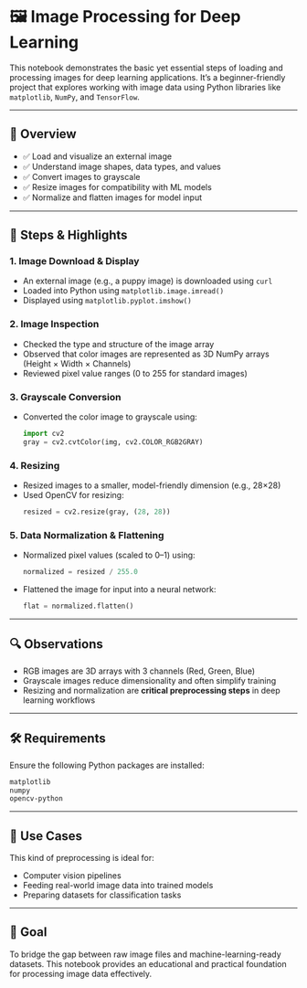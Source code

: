 # 🖼️ Image Processing for Deep Learning

This notebook demonstrates the basic yet essential steps of loading and processing images for deep learning applications. It’s a beginner-friendly project that explores working with image data using Python libraries like `matplotlib`, `NumPy`, and `TensorFlow`.

---

## 🧾 Overview

- ✅ Load and visualize an external image
- ✅ Understand image shapes, data types, and values
- ✅ Convert images to grayscale
- ✅ Resize images for compatibility with ML models
- ✅ Normalize and flatten images for model input

---

## 📂 Steps & Highlights

### 1. **Image Download & Display**
- An external image (e.g., a puppy image) is downloaded using `curl`
- Loaded into Python using `matplotlib.image.imread()`
- Displayed using `matplotlib.pyplot.imshow()`

### 2. **Image Inspection**
- Checked the type and structure of the image array
- Observed that color images are represented as 3D NumPy arrays (Height × Width × Channels)
- Reviewed pixel value ranges (0 to 255 for standard images)

### 3. **Grayscale Conversion**
- Converted the color image to grayscale using:
  ```python
  import cv2
  gray = cv2.cvtColor(img, cv2.COLOR_RGB2GRAY)
  ```

### 4. **Resizing**
- Resized images to a smaller, model-friendly dimension (e.g., 28×28)
- Used OpenCV for resizing:
  ```python
  resized = cv2.resize(gray, (28, 28))
  ```

### 5. **Data Normalization & Flattening**
- Normalized pixel values (scaled to 0–1) using:
  ```python
  normalized = resized / 255.0
  ```
- Flattened the image for input into a neural network:
  ```python
  flat = normalized.flatten()
  ```

---

## 🔍 Observations

- RGB images are 3D arrays with 3 channels (Red, Green, Blue)
- Grayscale images reduce dimensionality and often simplify training
- Resizing and normalization are **critical preprocessing steps** in deep learning workflows

---

## 🛠️ Requirements

Ensure the following Python packages are installed:

```bash
matplotlib
numpy
opencv-python
```

---

## 📌 Use Cases

This kind of preprocessing is ideal for:
- Computer vision pipelines
- Feeding real-world image data into trained models
- Preparing datasets for classification tasks

---

## 🎯 Goal

To bridge the gap between raw image files and machine-learning-ready datasets. This notebook provides an educational and practical foundation for processing image data effectively.

